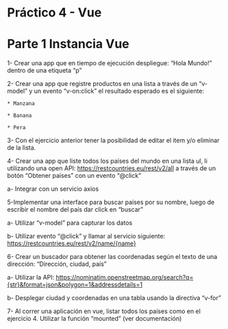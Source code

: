# Práctico 4 - Vue

# Parte 1 Instancia Vue

1- Crear una app que en tiempo de ejecución despliegue: “Hola Mundo!” dentro de una etiqueta “p”
  
2- Crear una app que registre productos en una lista a través de un “v-model” y un evento “v-on:click” el resultado esperado es el siguiente:

	* Manzana

	* Banana

	* Pera

3- Con el ejercicio anterior tener la posibilidad de editar el item y/o eliminar de la lista.

4- Crear una app que liste todos los países del mundo en una lista ul, li utilizando una open API: https://restcountries.eu/rest/v2/all a través de un botón “Obtener países” con un evento “@click”

  a- Integrar con un servicio axios
  
5-Implementar una interface para buscar países por su nombre, luego de escribir el nombre del país dar click en “buscar”

  a- Utilizar “v-model” para capturar los datos
  
  b- Utilizar evento “@click” y llamar al servicio siguiente: https://restcountries.eu/rest/v2/name/{name}
  
6- Crear un buscador para obtener las coordenadas según el texto de una dirección: “Dirección, ciudad, país”

  a- Utilizar la API: https://nominatim.openstreetmap.org/search?q={str}&format=json&polygon=1&addressdetails=1
  
  b- Desplegar ciudad y coordenadas en una tabla usando la directiva “v-for”

7- Al correr una aplicación en vue, listar todos los países como en el ejercicio 4. Utilizar la función “mounted” (ver documentación)
